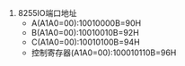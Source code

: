 1. 8255IO端口地址
   + A(A1A0=00):10010000B=90H
   + B(A1A0=00):10010010B=92H
   + C(A1A0=00):10010100B=94H
   + 控制寄存器(A1A0=00):100010110B=96H
